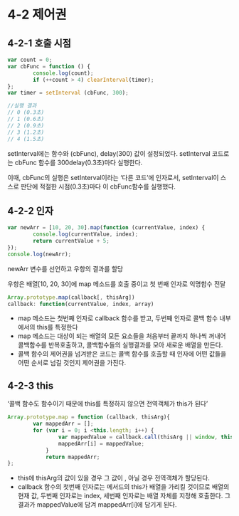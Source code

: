 # 4-2 제어권

## 4-2-1 호출 시점

```jsx
var count = 0;
var cbFunc = function () {
		console.log(count);
		if (++count > 4) clearInterval(timer);
};
var timer = setInterval (cbFunc, 300);

//실행 결과
// 0 (0.3초)
// 1 (0.6초)
// 2 (0.9초)
// 3 (1.2초)
// 4 (1.5초)

```

setInterval에는 함수와 (cbFunc), delay(300) 값이 설정되었다. setInterval 코드로는 cbFunc 함수를 300delay(0.3초)마다 실행한다.

이때, cbFunc의 실행은 setInterval이라는 ‘다른 코드’에 인자로서, setInterval이 스스로 판단에 적절한 시점(0.3초)마다 이 cbFunc함수를 실행했다. 

## 4-2-2 인자

```jsx
var newArr = [10, 20, 30].map(function (currentValue, index) {
		console.log(currentValue, index);
		return currentValue + 5;
});
console.log(newArr);
```

newArr 변수를 선언하고 우항의 결과를 할당

우항은 배열[10, 20, 30]에 map 메소드를 호출 중이고 첫 번째 인자로 익명함수 전달

```jsx
Array.prototype.map(callback[, thisArg])
callback: function(currentValue, index, array)
```

- map 메소드는 첫번째 인자로 callback 함수를 받고, 두번째 인자로 콜백 함수 내부에서의 this를 특정한다
- map 메소드는 대상이 되는 배열의 모든 요소들을 처음부터 끝까지 하나씩 꺼내어 콜백함수를 반복호출하고, 콜백함수들의 실행결과를 모아 새로운 배열을 만든다.
- 콜백 함수의 제어권을 넘겨받은 코드는 콜백 함수를 호출할 때 인자에 어떤 값들을 어떤 순서로 넘길 것인지 제어권을 가진다.

## 4-2-3 this

‘콜백 함수도 함수이기 때문에 this를 특정하지 않으면 전역객체가 this가 된다’

```jsx
Array.prototype.map = function (callback, thisArg){
		var mappedArr = [];
		for (var i = 0; i <this.length; i++) {
				var mappedValue = callback.call(thisArg || window, this[i], i, this);
				mappedArr[i] = mappedValue;
			}
			return mappedArr;
};
```

- this에 thisArg의 값이 있을 경우 그 값이 , 아닐 경우 전역객체가 할당된다.
- callback 함수의 첫번째 인자로는 메서드의 this가 배열을 가리킬 것이므로 배열의 현재 값, 두번째 인자로는 index, 세번째 인자로는 배열 자체를 지정해 호출한다. 그 결과가 mappedValue에 담겨 mappedArr[i]에 담기게 된다.